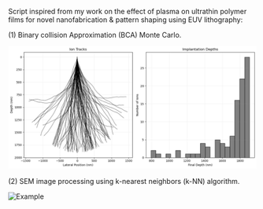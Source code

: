Script inspired from my work on the effect of plasma on ultrathin polymer films for novel nanofabrication & pattern shaping using EUV lithography:  

(1) Binary collision Approximation (BCA) Monte Carlo.  

![Example](./output.png)

(2) SEM image processing using k-nearest neighbors (k-NN) algorithm.  

![Example](./vias.png)

